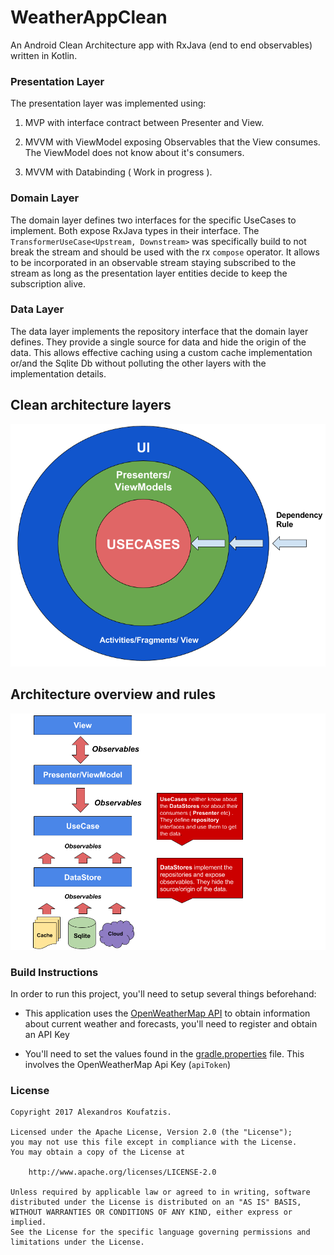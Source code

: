 # WeatherAppClean

An Android Clean Architecture app with RxJava (end to end observables) written in Kotlin.

### Presentation Layer

The presentation layer was implemented using:

1) MVP with interface contract between Presenter and View.

2) MVVM with ViewModel exposing Observables that the View consumes. The ViewModel does not know about it's consumers.

3) MVVM with Databinding ( Work in progress ).

### Domain Layer

The domain layer defines two interfaces for the specific UseCases to implement. Both expose RxJava types in their interface.
The `TransformerUseCase<Upstream, Downstream>` was specifically build to not break the stream and should be used with the rx `compose` operator.
It allows to be incorporated in an observable stream staying subscribed to the stream as long as the presentation layer entities decide to keep the subscription alive.

### Data Layer

The data layer implements the repository interface that the domain layer defines. They provide a single source for data and hide the origin of the data.
This allows effective caching using a custom cache implementation or/and the Sqlite Db without polluting the other layers with the implementation details. 

## Clean architecture layers

<p align="center">
    <img src="images/rings.png" alt="cleanrings"/>
</p>

## Architecture overview and rules

<p align="center">
    <img src="images/architecture.png" alt="architecture"/>
</p>


### Build Instructions

In order to run this project, you'll need to setup several things beforehand:

- This application uses the [OpenWeatherMap API](http://openweathermap.org) to obtain information about current weather and forecasts,
you'll need to register and obtain an API Key

- You'll need to set the values found in the [gradle.properties](gradle.properties) file.
This involves the OpenWeatherMap Api Key (`apiToken`)

### License

```
Copyright 2017 Alexandros Koufatzis.

Licensed under the Apache License, Version 2.0 (the "License");
you may not use this file except in compliance with the License.
You may obtain a copy of the License at

    http://www.apache.org/licenses/LICENSE-2.0

Unless required by applicable law or agreed to in writing, software
distributed under the License is distributed on an "AS IS" BASIS,
WITHOUT WARRANTIES OR CONDITIONS OF ANY KIND, either express or implied.
See the License for the specific language governing permissions and
limitations under the License.